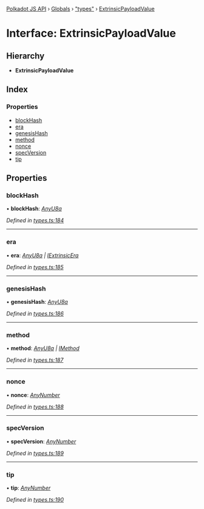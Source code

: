 [Polkadot JS API](../README.md) › [Globals](../globals.md) › ["types"](../modules/_types_.md) › [ExtrinsicPayloadValue](_types_.extrinsicpayloadvalue.md)

# Interface: ExtrinsicPayloadValue

## Hierarchy

* **ExtrinsicPayloadValue**

## Index

### Properties

* [blockHash](_types_.extrinsicpayloadvalue.md#blockhash)
* [era](_types_.extrinsicpayloadvalue.md#era)
* [genesisHash](_types_.extrinsicpayloadvalue.md#genesishash)
* [method](_types_.extrinsicpayloadvalue.md#method)
* [nonce](_types_.extrinsicpayloadvalue.md#nonce)
* [specVersion](_types_.extrinsicpayloadvalue.md#specversion)
* [tip](_types_.extrinsicpayloadvalue.md#tip)

## Properties

###  blockHash

• **blockHash**: *[AnyU8a](../modules/_types_.md#anyu8a)*

*Defined in [types.ts:184](https://github.com/polkadot-js/api/blob/ca186a4b2c/packages/types/src/types.ts#L184)*

___

###  era

• **era**: *[AnyU8a](../modules/_types_.md#anyu8a) | [IExtrinsicEra](_types_.iextrinsicera.md)*

*Defined in [types.ts:185](https://github.com/polkadot-js/api/blob/ca186a4b2c/packages/types/src/types.ts#L185)*

___

###  genesisHash

• **genesisHash**: *[AnyU8a](../modules/_types_.md#anyu8a)*

*Defined in [types.ts:186](https://github.com/polkadot-js/api/blob/ca186a4b2c/packages/types/src/types.ts#L186)*

___

###  method

• **method**: *[AnyU8a](../modules/_types_.md#anyu8a) | [IMethod](_types_.imethod.md)*

*Defined in [types.ts:187](https://github.com/polkadot-js/api/blob/ca186a4b2c/packages/types/src/types.ts#L187)*

___

###  nonce

• **nonce**: *[AnyNumber](../modules/_types_.md#anynumber)*

*Defined in [types.ts:188](https://github.com/polkadot-js/api/blob/ca186a4b2c/packages/types/src/types.ts#L188)*

___

###  specVersion

• **specVersion**: *[AnyNumber](../modules/_types_.md#anynumber)*

*Defined in [types.ts:189](https://github.com/polkadot-js/api/blob/ca186a4b2c/packages/types/src/types.ts#L189)*

___

###  tip

• **tip**: *[AnyNumber](../modules/_types_.md#anynumber)*

*Defined in [types.ts:190](https://github.com/polkadot-js/api/blob/ca186a4b2c/packages/types/src/types.ts#L190)*
